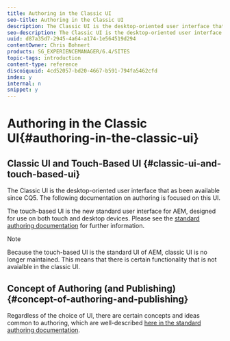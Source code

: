 ```yaml
---
title: Authoring in the Classic UI
seo-title: Authoring in the Classic UI
description: The Classic UI is the desktop-oriented user interface that as been available since CQ5. The following documentation on authoring is focused on this UI. The touch-based UI is the new standard user interface for AEM, designed for use on both touch and desktop devices. Please see the standard authoring documentation for further information. 
seo-description: The Classic UI is the desktop-oriented user interface that as been available since CQ5. The following documentation on authoring is focused on this UI. The touch-based UI is the new standard user interface for AEM, designed for use on both touch and desktop devices. Please see the standard authoring documentation for further information. 
uuid: d87a35d7-2945-4a64-a174-1e564519d294
contentOwner: Chris Bohnert
products: SG_EXPERIENCEMANAGER/6.4/SITES
topic-tags: introduction
content-type: reference
discoiquuid: 4cd52057-bd20-4667-b591-794fa5462cfd
index: y
internal: n
snippet: y
---
```


# Authoring in the Classic UI{#authoring-in-the-classic-ui}

## Classic UI and Touch-Based UI {#classic-ui-and-touch-based-ui}

The Classic UI is the desktop-oriented user interface that as been available since CQ5. The following documentation on authoring is focused on this UI.

The touch-based UI is the new standard user interface for AEM, designed for use on both touch and desktop devices. Please see the [standard authoring documentation](../../../sites/authoring/using/author.md) for further information.

>[!NOTE]
>
>Because the touch-based UI is the standard UI of AEM, classic UI is no longer maintained. This means that there is certain functionality that is not avaialble in the classic UI.

## Concept of Authoring (and Publishing) {#concept-of-authoring-and-publishing}

Regardless of the choice of UI, there are certain concepts and ideas common to authoring, which are well-described [here in the standard authoring documentation](../../../sites/authoring/using/author.md#concept-of-authoring-and-publishing).
